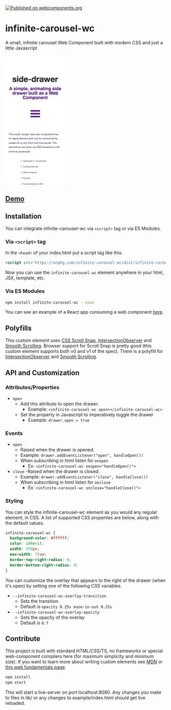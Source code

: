 [![Published on webcomponents.org](https://img.shields.io/badge/webcomponents.org-published-blue.svg?style=flat-square)](https://www.webcomponents.org/element/infinite-carousel-wc)

# infinite-carousel-wc

A small, infinite carousel Web Component built with modern CSS and just a little Javascript

![infinite-carousel-wc demo](demo.gif)

## [Demo](https://infinite-carousel-wc.netlify.com/)

## Installation

You can integrate infinite-carousel-wc via `<script>` tag or via ES Modules.

### Via `<script>` tag

In the `<head>` of your index.html put a script tag like this:

```html
<script src="https://unpkg.com/infinite-carousel-wc/dist/infinite-carousel-wc.min.js"></script>
```

Now you can use the `infinite-carousel-wc` element anywhere in your html, JSX, template, etc.

### Via ES Modules

```bash
npm install infinite-carousel-wc --save
```

You can see an example of a React app consuming a web component [here](https://github.com/wes566/wc-menu-button#react-example).

## Polyfills

This custom element uses [CSS Scroll Snap](https://caniuse.com/#feat=css-snappoints), [IntersectionObserver](https://caniuse.com/#feat=intersectionobserver) and [Smooth Scrolling](https://caniuse.com/#feat=css-scroll-behavior). Browser support for Scroll Snap is pretty good (this custom element supports both v0 and v1 of the spec). There is a polyfill for [IntersectionObserver](https://github.com/w3c/IntersectionObserver/tree/master/polyfill) and [Smooth Scrolling](https://github.com/iamdustan/smoothscroll).

## API and Customization

### Attributes/Properties

- `open`
  - Add this attribute to open the drawer.
    - Example: `<infinite-carousel-wc open></infinite-carousel-wc>`
  - Set the property in Javascript to imperatively toggle the drawer
    - Example: `drawer.open = true`

### Events

- `open`
  - Raised when the drawer is opened.
  - Example: `drawer.addEventListener("open", handleOpen())`
  - When subscribing in html listen for `onopen`
    - Ex: `<infinite-carousel-wc onopen="handleOpen()">`
- `close`
  -Raised when the drawer is closed.
  - Example: `drawer.addEventListener("close", handleClose())`
  - When subscribing in html listen for `onclose`
    - Ex: `<infinite-carousel-wc onclose="handleClose()">`

### Styling

You can style the infinite-carousel-wc element as you would any regular element, in CSS. A list of supported CSS properties are below, along with the default values.

```css
infinite-carousel-wc {
  background-color: #ffffff;
  color: inherit;
  width: 350px;
  max-width: 75vw;
  border-top-right-radius: 0;
  border-bottom-right-radius: 0;
}
```

You can customize the overlay that appears to the right of the drawer (when it's open) by setting one of the following CSS variables.

- `--infinite-carousel-wc-overlay-transition`
  - Sets the transition
  - Default is `opacity 0.25s ease-in-out 0.25s`
- `--infinite-carousel-wc-overlay-opacity`
  - Sets the opacity of the overlay
  - Default is `0.7`

## Contribute

This project is built with standard HTML/CSS/TS, no frameworks or special web-component compilers here (for maximum simplicity and minimum size). If you want to learn more about writing custom elements see [MDN](https://developer.mozilla.org/en-US/docs/Web/Web_Components/Using_custom_elements) or [this web fundamentals page](https://developers.google.com/web/fundamentals/web-components/).

```bash
npm install
npm start
```

This will start a live-server on port localhost:8080. Any changes you make to files in lib/ or any changes to example/index.html should get live reloaded.

